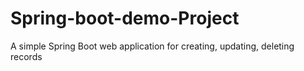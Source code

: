 # Spring-boot-demo-Project
A simple Spring Boot web application for creating, updating, deleting records
